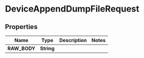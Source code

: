 

# DeviceAppendDumpFileRequest


## Properties

| Name | Type | Description | Notes |
|------------ | ------------- | ------------- | -------------|
|**RAW_BODY** | **String** |  |  |



